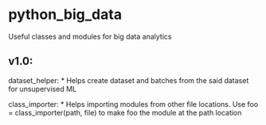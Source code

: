 # python_big_data
Useful classes and modules for big data analytics

v1.0:
-----
  dataset_helper:
    * Helps create dataset and batches from the said dataset for unsupervised ML 
    
  class_importer:
    * Helps importing modules from other file locations. Use foo = class_importer(path, file) to make foo the module at the path location
